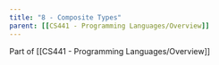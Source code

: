 ```yaml
---
title: "8 - Composite Types"
parent: [[CS441 - Programming Languages/Overview]]
---
```


Part of [[CS441 - Programming Languages/Overview]]
